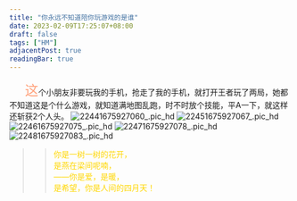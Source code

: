 ```yaml
---
title: "你永远不知道陪你玩游戏的是谁"
date: 2023-02-09T17:25:07+08:00
draft: false
tags: ["HM"]
adjacentPost: true
readingBar: true
---
```

&emsp;&emsp;<font size=5 color=#ffa07a>这</font>个小朋友非要玩我的手机，抢走了我的手机，就打开王者玩了两局，她都不知道这是个什么游戏，就知道满地图乱跑，时不时放个技能，平A一下，就这样还斩获2个人头。
![22441675927060_.pic_hd](https://cdn.jsdelivr.net/gh/imum-me/img@main/uPic/22441675927060_.pic_hd.jpg)
![22451675927067_.pic_hd](https://cdn.jsdelivr.net/gh/imum-me/img@main/uPic/22451675927067_.pic_hd.jpg)
![22461675927075_.pic_hd](https://cdn.jsdelivr.net/gh/imum-me/img@main/uPic/22461675927075_.pic_hd.jpg)
![22471675927078_.pic_hd](https://cdn.jsdelivr.net/gh/imum-me/img@main/uPic/22471675927078_.pic_hd.jpg)
![22481675927083_.pic_hd](https://cdn.jsdelivr.net/gh/imum-me/img@main/uPic/22481675927083_.pic_hd.jpg)
<br>
> > <font color=#ffd700>你是一树一树的花开，<br>
> > 是燕在梁间呢喃，<br>
> > ——你是爱，是暖，<br>
> > 是希望，你是人间的四月天！</font><br>
